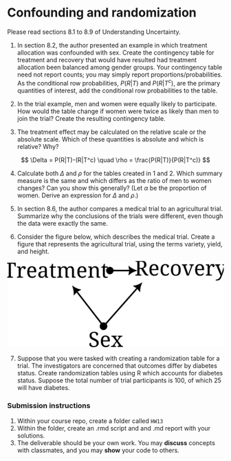 # Confounding and randomization

Please read sections 8.1 to 8.9 of Understanding Uncertainty.

1. In section 8.2, the author presented an example in which treatment allocation was confounded with sex.  Create the contingency table for treatment and recovery that would have resulted had treatment allocation been balanced among gender groups.  Your contingency table need not report counts; you may simply report proportions/probabilities.  As the conditional row probabilities, $P(R|T)$ and $P(R|T^c)$, are the primary quantities of interest, add the conditional row probabilities to the table.

2. In the trial example, men and women were equally likely to participate.  How would the table change if women were twice as likely than men to join the trial?  Create the resulting contingency table.

3. The treatment effect may be calculated on the relative scale or the absolute scale.  Which of these quantities is absolute and which is relative?  Why?

$$
\Delta = P(R|T)-(R|T^c) \quad \rho = \frac{P(R|T)}{P(R|T^c)}
$$

4. Calculate both $\Delta$ and $\rho$ for the tables created in 1 and 2.  Which summary measure is the same and which differs as the ratio of men to women changes?  Can you show this generally?  (Let $\alpha$ be the proportion of women.  Derive an expression for $\Delta$ and $\rho$.)

5. In section 8.6, the author compares a medical trial to an agricultural trial.  Summarize why the conclusions of the trials were different, even though the data were exactly the same.

6. Consider the figure below, which describes the medical trial.  Create a figure that represents the agricultural trial, using the terms variety, yield, and height.

![](../assets/confounding.svg)

7. Suppose that you were tasked with creating a randomization table for a trial.  The investigators are concerned that outcomes differ by diabetes status.  Create randomization tables using R which accounts for diabetes status.  Suppose the total number of trial participants is 100, of which 25 will have diabetes.


### Submission instructions

1.  Within your course repo, create a folder called `HW13`
1.  Within the folder, create an .rmd script and and .md report with your solutions.
1.  The deliverable should be your own work.  You may **discuss**
    concepts with classmates, and you may **show** your code to others.
